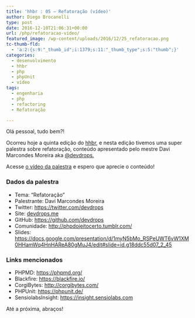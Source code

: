 ```yaml
---
title: 'hhbr : 05 – Refatoração (vídeo)'
author: Diego Brocanelli
type: post
date: 2016-12-10T21:06:31+00:00
url: /php/refatoracao-video/
featured_image: /wp-content/uploads/2016/12/25_refatoracao.png
tc-thumb-fld:
  - 'a:2:{s:9:"_thumb_id";i:1379;s:11:"_thumb_type";s:5:"thumb";}'
categories:
  - desenvolvimento
  - hhbr
  - php
  - phpUnit
  - vídeo
tags:
  - engenharia
  - php
  - refactoring
  - Refatoração

---
```

Olá pessoal, tudo bem?!

Ocorreu hoje a quinta edição do [hhbr][1], e nesta edição tivemos uma super palestra sobre refatoração, conteúdo apresentado pelo mestre Davi Marcondes Moreira aka [@devdrops.][2]

Acesse [o vídeo da palestra](https://www.youtube.com/watch?v=CtiLfuVW7MQ) e espero que aprecie o conteúdo!

### Dados da palestra

* Tema: “Refatoração”  
* Palestrante: Davi Marcondes Moreira  
* Twitter: https://twitter.com/devdrops
* Site: [devdrops.me][3]  
* GitHub: https://github.com/devdrops
* Comunidade: http://phpdojeitocerto.tumblr.com/
* Slides: https://docs.google.com/presentation/d/1myN5bMo_RSPeUWT6vW1XM0HHamWq4HnHAReA80gMuJ4/edit#slide=id.g18ddc55d07_2_45

### Links mencionados

* PHPMD: https://phpmd.org/
* Blackfire: https://blackfire.io/
* CorgiBytes: http://corgibytes.com/
* PHPUnit: https://phpunit.de/
* SensiolabsInsight: https://insight.sensiolabs.com

Até a próxima, abraços!

 [1]: https://www.youtube.com/channel/UCh1xOy7SP_KyRn4wTNVvFHw
 [2]: https://github.com/devdrops
 [3]: http://www.devdrops.me/